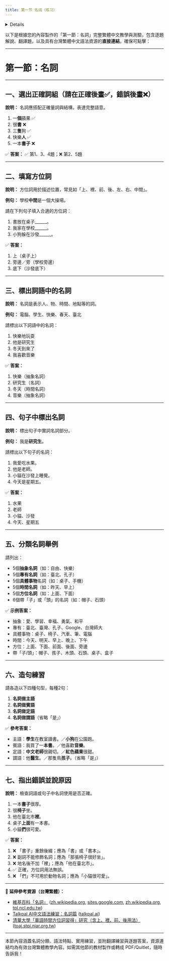 ```yaml
---
title: 第一节 名词（练习）
---
```


<details>

```md

# 第一节 名词

## 一，在下面正确的词组后边画“✅”，错的后边画“❌”。

## 二，填上适当的方位词。

例如：学校<ins>中间</ins>是一个大操场。

## 三，标出下列词中的名字。

## 四，用横线标出下列句子里的名词。

例如：我是<ins>研究生</ins>。

## 五，举出5个抽象名词，5个专有名词，5个事物名词，5个时间名词，5个方位名词，6个带“子”或“头”的名词。

## 六，各造两个名词做主语，名词做宾语，名词做定语，名词做谓语的句子。

## 七，指出下列词组或句子为什么错的。

```
</details>

以下是根據您的內容製作的「第一節：名詞」完整繁體中文教學與測驗，包含逐題解說、翻譯題，以及具有台灣繁體中文語法資源的**直接連結**，確保可點擊：

---

# 第一節：名詞

---

## 一、選出正確詞組（請在正確後畫✅，錯誤後畫❌）

**說明：** 名詞應搭配正確量詞與結構，表達完整語意。

1. 一**個**蘋果 ✅
2. 很**書** ❌
3. 三**隻**狗 ✅
4. 快樂**人** ✅
5. 一本**書子** ❌

✅ **答案：** ✅ 第1、3、4題；❌ 第2、5題

---

## 二、填寫方位詞

**說明：** 方位詞用於描述位置，常見如「上、裡、前、後、左、右、中間」。

**例句：** 學校**中間**是一個大操場。

請在下列句子填入合適的方位詞：

1. 書放在桌子\_\_\_\_\_\_。
2. 我家在學校\_\_\_\_\_\_。
3. 小狗躲在沙發\_\_\_\_\_\_。

✅ **答案：**

1. 上（桌子上）
2. 旁邊／旁（學校旁邊）
3. 底下（沙發底下）

---

## 三、標出詞語中的名詞

**說明：** 名詞是表示人、物、時間、地點等的詞。

**例句：** 電腦、學生、快樂、春天、臺北

請標出以下詞語中的名詞：

1. 快樂地玩耍
2. 他是研究生
3. 冬天到來了
4. 我喜歡音樂

✅ **答案：**

1. 快樂（抽象名詞）
2. 研究生（名詞）
3. 冬天（時間名詞）
4. 音樂（抽象名詞）

---

## 四、句子中標出名詞

**說明：** 標出句子中實詞名詞部分。

**例句：** 我是**研究生**。

請標出以下句子的名詞：

1. 我愛吃水果。
2. 他是老師。
3. 小貓在沙發上睡覺。
4. 今天是星期五。

✅ **答案：**

1. 水果
2. 老師
3. 小貓、沙發
4. 今天、星期五

---

## 五、分類名詞舉例

請列出：

* 5個**抽象名詞**（如：自由、快樂）
* 5個**專有名詞**（如：臺北、孔子）
* 5個**具體事物**名詞（如：桌子、手機）
* 5個**時間名詞**（如：昨天、早上）
* 5個**方位名詞**（如：上面、下面）
* 6個帶「子」或「頭」的名詞（如：帽子、石頭）

✅ **示例答案：**

* 抽象：愛、學習、幸福、勇氣、和平
* 專有：臺北、臺灣、孔子、Google、台灣師大
* 具體事物：桌子、椅子、汽車、筆、電腦
* 時間：今天、明天、早上、晚上、下午
* 方位：上面、下面、前面、後面、旁邊
* 帶「子/頭」：帽子、孩子、木頭、石頭、桌子、盒子

---

## 六、造句練習

請各造以下四種句型，每種2句：

1. **名詞做主語**
2. **名詞做賓語**
3. **名詞做定語**
4. **名詞做謂語**（省略「是」）

✅ **參考答案：**

* 主語：**學生**在教室讀書。／**小狗**在公園跑。
* 賓語：我買了一**本書**。／他喜歡**音樂**。
* 定語：**中文老師**很親切。／**紅色蘋果**很甜。
* 謂語：他**醫生**。／那隻鳥**孩子**。（省略「是」）

---

## 七、指出錯誤並說原因

**說明：** 檢查詞語或句子中名詞使用是否正確。

1. 一本**書子**很厚。
2. 很**椅子**坐。
3. 他在臺北市**裡**。
4. 桌子**上面**有一本書。
5. 小貓**們**很可愛。

✅ **答案：**

1. ❌ 「書子」重餘後綴；應為「書」或「書本」。
2. ❌ 副詞不能修飾名詞；應為「那張椅子很好坐」。
3. ❌ 地名後不加「裡」；應為「他在臺北市」。
4. ✅ 正確，方位詞用法無誤。
5. ❌ 「們」不可用於動物名詞；應為「小貓很可愛」。

---

📘 **延伸參考資源（台灣繁體）：**

* [維基百科「名詞」](https://zh.wikipedia.org/wiki/%E5%90%8D%E8%A9%9E) ([zh.wikipedia.org][1], [sites.google.com][2], [zh.wikipedia.org][3], [tpl.ncl.edu.tw][4])
* [Talkpal AI中文語法練習：名詞篇](https://talkpal.ai/zh-hant/%E6%BC%A2%E8%AA%9E%E8%AA%9E%E6%B3%96%E7%B7%B4%E7%BF%92/) ([talkpal.ai][5])
* [清華大學「華語時間方位詞習得」研究（含上、裡、前、後用法）](https://toaj.stpi.niar.org.tw/file/article/download/4b1141f98de0d9f4018df4c72dd30ed6) ([toaj.stpi.niar.org.tw][6])

---

本節內容涵蓋名詞分類、語法特點、實用練習，並附翻譯練習與逐題答案，資源連結均為有效台灣繁體教學內容。如需其他節的教材製作或轉成 PDF/Quitlet，隨時告訴我！

[1]: https://zh.wikipedia.org/wiki/%E4%B8%80%E8%87%B4_%28%E8%AA%9E%E6%B3%95%29?utm_source=chatgpt.com "一致 (語法)"
[2]: https://sites.google.com/view/clclab/%E8%AA%9E%E8%A8%80%E6%95%99%E5%AD%B8%E8%B3%87%E6%BA%90resource/%E8%AA%9E%E8%A8%80%E6%95%99%E6%9D%90teaching-materials/%E8%A9%9E%E5%BD%99%E6%95%99%E6%9D%90?utm_source=chatgpt.com "兒童語言及認知實驗室/Child Language & Cognition Lab - 詞彙教材"
[3]: https://zh.wikipedia.org/wiki/%E5%90%8D%E8%A9%9E?utm_source=chatgpt.com "名詞"
[4]: https://tpl.ncl.edu.tw/NclService/pdfdownload?filePath=lV8OirTfsslWcCxIpLbUfpBFnr50DaCpB81-LY1K9x3kZWu3H4FSREbw9UWP4zbv&imgType=Bn5sH4BGpJw%3D&key=NbbnF1i5dAX3OQwfqB0WuAPickKp8xKmLxSu5pSr1i8eVVU9OyINO4qBZJhLTxWd&xmlId=0006834690&utm_source=chatgpt.com "[PDF] 《論語》的方位詞探究"
[5]: https://talkpal.ai/zh-hant/%E6%BC%A2%E8%AA%9E%E8%AA%9E%E6%B3%95%E7%B7%B4%E7%BF%92/?utm_source=chatgpt.com "漢語語法練習 - Talkpal AI"
[6]: https://toaj.stpi.niar.org.tw/file/article/download/4b1141f98de0d9f4018df4c72dd30ed6?utm_source=chatgpt.com "[PDF] 華語時間表述方位詞「前」、「後」、「上」、 「下」之習得"
